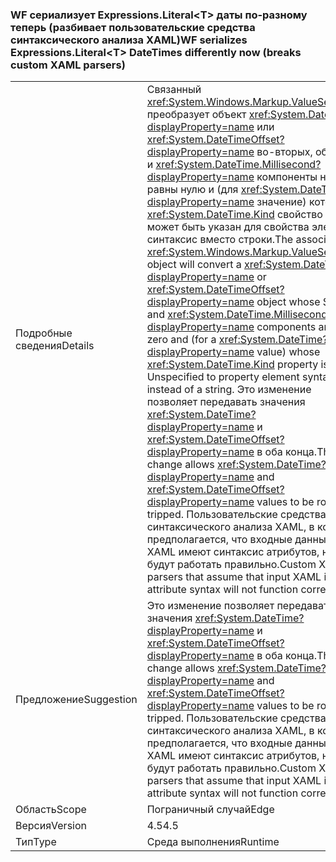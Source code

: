 ### <a name="wf-serializes-expressionsliterallttgt-datetimes-differently-now-breaks-custom-xaml-parsers"></a><span data-ttu-id="5eec7-101">WF сериализует Expressions.Literal&lt;T&gt; даты по-разному теперь (разбивает пользовательские средства синтаксического анализа XAML)</span><span class="sxs-lookup"><span data-stu-id="5eec7-101">WF serializes Expressions.Literal&lt;T&gt; DateTimes differently now (breaks custom XAML parsers)</span></span>

|   |   |
|---|---|
|<span data-ttu-id="5eec7-102">Подробные сведения</span><span class="sxs-lookup"><span data-stu-id="5eec7-102">Details</span></span>|<span data-ttu-id="5eec7-103">Связанный <xref:System.Windows.Markup.ValueSerializer> преобразует объект <xref:System.DateTime?displayProperty=name> или <xref:System.DateTimeOffset?displayProperty=name> во-вторых, объекта и <xref:System.DateTime.Millisecond?displayProperty=name> компоненты не равны нулю и (для <xref:System.DateTime?displayProperty=name> значение) которого <xref:System.DateTime.Kind> свойство не может быть указан для свойства элемента синтаксис вместо строки.</span><span class="sxs-lookup"><span data-stu-id="5eec7-103">The associated <xref:System.Windows.Markup.ValueSerializer> object will convert a <xref:System.DateTime?displayProperty=name> or <xref:System.DateTimeOffset?displayProperty=name> object whose Second and <xref:System.DateTime.Millisecond?displayProperty=name> components are non-zero and (for a <xref:System.DateTime?displayProperty=name> value) whose <xref:System.DateTime.Kind> property is not Unspecified to property element syntax instead of a string.</span></span> <span data-ttu-id="5eec7-104">Это изменение позволяет передавать значения <xref:System.DateTime?displayProperty=name> и <xref:System.DateTimeOffset?displayProperty=name> в оба конца.</span><span class="sxs-lookup"><span data-stu-id="5eec7-104">This change allows <xref:System.DateTime?displayProperty=name> and <xref:System.DateTimeOffset?displayProperty=name> values to be round-tripped.</span></span> <span data-ttu-id="5eec7-105">Пользовательские средства синтаксического анализа XAML, в которых предполагается, что входные данные XAML имеют синтаксис атрибутов, не будут работать правильно.</span><span class="sxs-lookup"><span data-stu-id="5eec7-105">Custom XAML parsers that assume that input XAML is in the attribute syntax will not function correctly.</span></span>|
|<span data-ttu-id="5eec7-106">Предложение</span><span class="sxs-lookup"><span data-stu-id="5eec7-106">Suggestion</span></span>|<span data-ttu-id="5eec7-107">Это изменение позволяет передавать значения <xref:System.DateTime?displayProperty=name> и <xref:System.DateTimeOffset?displayProperty=name> в оба конца.</span><span class="sxs-lookup"><span data-stu-id="5eec7-107">This change allows <xref:System.DateTime?displayProperty=name> and <xref:System.DateTimeOffset?displayProperty=name> values to be round-tripped.</span></span> <span data-ttu-id="5eec7-108">Пользовательские средства синтаксического анализа XAML, в которых предполагается, что входные данные XAML имеют синтаксис атрибутов, не будут работать правильно.</span><span class="sxs-lookup"><span data-stu-id="5eec7-108">Custom XAML parsers that assume that input XAML is in the attribute syntax will not function correctly.</span></span>|
|<span data-ttu-id="5eec7-109">Область</span><span class="sxs-lookup"><span data-stu-id="5eec7-109">Scope</span></span>|<span data-ttu-id="5eec7-110">Пограничный случай</span><span class="sxs-lookup"><span data-stu-id="5eec7-110">Edge</span></span>|
|<span data-ttu-id="5eec7-111">Версия</span><span class="sxs-lookup"><span data-stu-id="5eec7-111">Version</span></span>|<span data-ttu-id="5eec7-112">4.5</span><span class="sxs-lookup"><span data-stu-id="5eec7-112">4.5</span></span>|
|<span data-ttu-id="5eec7-113">Тип</span><span class="sxs-lookup"><span data-stu-id="5eec7-113">Type</span></span>|<span data-ttu-id="5eec7-114">Среда выполнения</span><span class="sxs-lookup"><span data-stu-id="5eec7-114">Runtime</span></span>|

